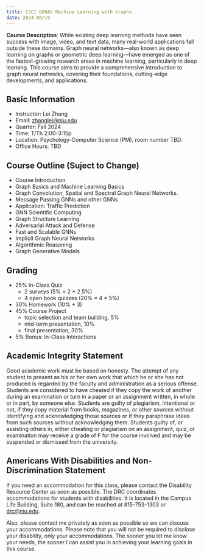 ```yaml
---
title: CSCI 680A5 Machine Learning with Graphs
date: 2024-08/19
---
```


**Course Description**: While existing deep learning methods have seen success with image, video, and text data, many real-world applications fall outside these domains. Graph neural networks—also known as deep learning on graphs or geometric deep learning—have emerged as one of the fastest-growing research areas in machine learning, particularly in deep learning. This course aims to provide a comprehensive introduction to graph neural networks, covering their foundations, cutting-edge developments, and applications.


## Basic Information 
- Instructor: Lei Zhang
- Email: zhanglei@niu.edu
- Quarter: Fall 2024
- Time: T/Th 2:00-3:15p 
- Location: Psychology-Computer Science (PM), room number TBD.
- Office Hours: TBD 

## Course Outline (Suject to Change)
- Course Introduction
- Graph Basics and Machine Learning Basics
- Graph Convolution, Spatial and Spectral Graph Neural Networks. 
- Message Passing GNNs and other GNNs
- Application: Traffic Prediction
- GNN Scientific Computing
- Graph Structure Learning
- Adversarial Attack and Defense
- Fast and Scalable GNNs
- Implicit Graph Neural Networks
- Algorithmic Reasoning
- Graph Generative Models

## Grading
- 25% In-Class Quiz
    - 2 surveys (5% = 2 * 2.5%)
    - 4 open book quizzes (20% = 4 * 5%)
- 30% Homework (10% * 3)
- 45% Course Project
    - topic selection and team building, 5%
    - mid-term presentation, 10%
    - final presentation, 30%
- 5% Bonus: In-Class Interactions


## Academic Integrity Statement

Good academic work must be based on honesty. The attempt of any student to present as his or her own work that which he or she has not produced is regarded by the faculty and administration as a serious offense. Students are considered to have cheated if they copy the work of another during an examination or turn in a paper or an assignment written, in whole or in part, by someone else. Students are guilty of plagiarism, intentional or not, if they copy material from books, magazines, or other sources without identifying and acknowledging those sources or if they paraphrase ideas from such sources without acknowledging them. Students guilty of, or assisting others in, either cheating or plagiarism on an assignment, quiz, or examination may receive a grade of F for the course involved and may be suspended or dismissed from the university.

## Americans With Disabilities and Non-Discrimination Statement

If you need an accommodation for this class, please contact the Disability Resource Center as soon as possible. The DRC coordinates accommodations for students with disabilities. It is located in the Campus Life Building, Suite 180, and can be reached at 815-753-1303 or drc@niu.edu.

Also, please contact me privately as soon as possible so we can discuss your accommodations. Please note that you will not be required to disclose your disability, only your accommodations. The sooner you let me know your needs, the sooner I can assist you in achieving your learning goals in this course.


